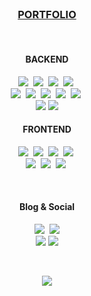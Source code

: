 
<br/>

<h3 align="center"> 
<a target="_blank" href="https://kyeongsun.com/"> PORTFOLIO </a> 
</h3>
  
<br/>

<h4 align="center"> BACKEND </h4>
 
<p align="center">
  <img src="https://img.shields.io/badge/Java-e75253?style=flat-square&logo=Java&logoColor=white"/></a>&nbsp 
  <img src="https://img.shields.io/badge/Javascript-ffb13b?style=flat-square&logo=javascript&logoColor=white"/></a>&nbsp
  <img src="https://img.shields.io/badge/typescript-1572b6?style=flat-square&logo=typescript&logoColor=white"/></a>&nbsp
  <img src="https://img.shields.io/badge/C++-00599C?style=flat-square&logo=C%2B%2B&logoColor=white"/></a>&nbsp 
  <br>
  <img src="https://img.shields.io/badge/Spring-6D8B33F?style=flat-square&logo=Spring&logoColor=white"/>&nbsp 
  <img src="https://img.shields.io/badge/Node.js-339933?style=flat-square&logo=Node.js&logoColor=white"/>&nbsp
  <img src="https://img.shields.io/badge/Next.js-000000?style=flat-square&logo=Next.js&logoColor=white"/>&nbsp
  <img src="https://img.shields.io/badge/aws-333664?style=flat-square&logo=amazon-aws&logoColor=white"/></a>&nbsp 
  <img src="https://img.shields.io/badge/NGINX-009639?style=flat-square&logo=NGINX&logoColor=white"/></a>&nbsp;
  <br>
  <img src="https://img.shields.io/badge/MySQL-4479A1?style=flat-square&logo=MySQL&logoColor=white"/>
  <img src="https://img.shields.io/badge/MongoDB-3fa037?style=flat-square&logo=MongoDB&logoColor=white"/>
</p>

<h4 align="center"> FRONTEND </h4>
<p align="center">
  <img src="https://img.shields.io/badge/HTML-dd4b25?style=flat-square&logo=html5&logoColor=white"/></a>&nbsp 
  <img src="https://img.shields.io/badge/css-1572B6?style=flat-square&logo=css3&logoColor=white"/></a>&nbsp 
  <img src="https://img.shields.io/badge/sass-cd6799?style=flat-square&logo=sass&logoColor=white"/></a>&nbsp 
<!--  <img src="https://img.shields.io/badge/jquery-grey?style=flat-square&logo=jquery&logoColor=white"/></a>&nbsp -->
  <img src="https://img.shields.io/badge/Styled-DB7093?style=flat-square&logo=styled-components&logoColor=white"/></a>&nbsp 
  <br>
  <img src="https://img.shields.io/badge/React-61DBFB?style=flat-square&logo=React&logoColor=white"/></a>&nbsp 
  <img src="https://img.shields.io/badge/Gatsby-663399?style=flat-square&logo=Gatsby&logoColor=white"/></a>&nbsp 
  <img src="https://img.shields.io/badge/GraphQL-E10098?style=flat-square&logo=GraphQL&logoColor=white"/></a>&nbsp 
</p>

<!--

<h4 align="center"> DATA SCIENCE </h4>
<p align="center">
  <img src="https://img.shields.io/badge/scikit learn-orange?style=flat-square&logo=scikit-learn&logoColor=white"/></a>&nbsp 
  <img src="https://img.shields.io/badge/numpy-4DABCF?style=flat-square&logo=numpy&logoColor=white"/></a>&nbsp 
  <img src="https://img.shields.io/badge/pandas-150458?style=flat-square&logo=pandas&logoColor=white"/></a>&nbsp 
  <img src="https://img.shields.io/badge/opencv-red?style=flat-square&logo=opencv&logoColor=white"/></a>&nbsp 
</p>

-->
<br/>

<h4 align="center"> Blog & Social </h4>
<p align="center">
  <a href="https://gngsn.tistory.com/"><img src="http://img.shields.io/badge/-Tistory%20[KR]-black?style=flat-square&logo=tistory&link=https://gngsn.tistory.com/" /></a>&nbsp;
  <a href="https://medium.com/@gngsn"><img src="http://img.shields.io/badge/-Medium%20[EN]-black?style=flat-square&logo=medium&link=https://medium.com/@gngsn" /></a><br/>
    <a href="https://www.linkedin.com/in/kyeongsun-park"><img src="https://img.shields.io/badge/-LinkedIn-blue?style=flat-square&logo=Linkedin&logoColor=white&link=https://www.linkedin.com/in/kyeongsun-park-4b95961b2"/></a>
  <a href="mailto:rudtjs4540@gmail.com"><img src="https://img.shields.io/badge/Gmail-d14836?style=flat-square&logo=Gmail&logoColor=white&link=mailto:rudtjs4540@gmail.com" /></a>
</p>

<br/>

<p align="center">
  <a href="https://hits.seeyoufarm.com"><img src="https://hits.seeyoufarm.com/api/count/incr/badge.svg?url=https%3A%2F%2Fgithub.com%2Fgngsn&count_bg=%23ED6DA3&title_bg=%2386757E&icon=github.svg&icon_color=%23E1DEDE&title=hits&edge_flat=false"/></a>
</p>

<br/><br/>
